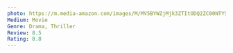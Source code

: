 ```yaml
---
photo: https://m.media-amazon.com/images/M/MV5BYWZjMjk3ZTItODQ2ZC00NTY5LWE0ZDYtZTI3MjcwN2Q5NTVkXkEyXkFqcGdeQXVyODk4OTc3MTY@._V1_FMjpg_UX1000_.jpg
Medium: Movie
Genre: Drama, Thriller 
Review: 8.5
Rating: 8.8
---
```

